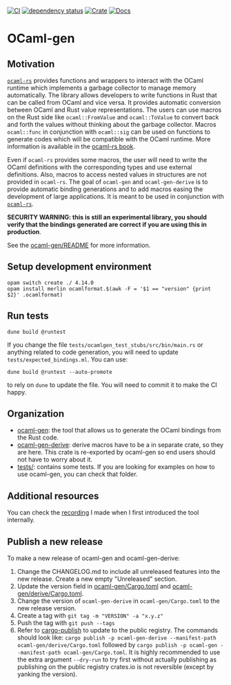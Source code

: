 [![CI](https://github.com/o1-labs/ocaml-gen/actions/workflows/ci.yml/badge.svg)](https://github.com/o1-labs/ocaml-gen/actions/workflows/ci.yml)
[![dependency status](https://deps.rs/repo/github/o1-labs/ocaml-gen/status.svg?style=flat-square)](https://deps.rs/repo/github/o1-labs/ocaml-gen)
​[![Crate](https://img.shields.io/crates/v/badgen.svg)](https://crates.io/crates/ocaml-gen)
[![Docs](https://docs.rs/badgen/badge.svg)](https://o1-labs.github.io/ocaml-gen/)
# OCaml-gen

## Motivation

[`ocaml-rs`](https://github.com/zshipko/ocaml-rs) provides functions and
wrappers to interact with the OCaml runtime which implements a garbage collector
to manage memory automatically. The library allows developers to write functions
in Rust that can be called from OCaml and vice versa. It provides automatic
conversion between OCaml and Rust value representations. The users can use
macros on the Rust side like `ocaml::FromValue` and `ocaml::ToValue` to convert
back and forth the values without thinking about the garbage
collector.
Macros `ocaml::func` in conjunction with `ocaml::sig` can be used on functions
to generate codes which will be compatible with the OCaml runtime.
More information is available in the [ocaml-rs book](https://zshipko.github.io/ocaml-rs/).

Even if `ocaml-rs` provides some macros, the user will need to write the OCaml
definitions with the corresponding types and use external definitions. Also,
macros to access nested values in structures are not provided in `ocaml-rs`.
The goal of `ocaml-gen` and `ocaml-gen-derive` is to provide automatic binding
generations and to add macros easing the development of large applications.
It is meant to be used in conjunction with [`ocaml-rs`](https://github.com/zshipko/ocaml-rs).

**SECURITY WARNING: this is still an experimental library, you should verify
that the bindings generated are correct if you are using this in production**.

See the [ocaml-gen/README](/ocaml-gen) for more information.

## Setup development environment

```
opam switch create ./ 4.14.0
opam install merlin ocamlformat.$(awk -F = '$1 == "version" {print $2}' .ocamlformat)
```

## Run tests

```
dune build @runtest
```

If you change the file `tests/ocamlgen_test_stubs/src/bin/main.rs` or anything
related to code generation, you will need to update
`tests/expected_bindings.ml`. You can use:

```shell
dune build @runtest --auto-promote
```

to rely on `dune` to update the file. You will need to commit it to make the CI
happy.

## Organization

* [ocaml-gen](ocaml-gen): the tool that allows us to generate the OCaml bindings
  from the Rust code.
* [ocaml-gen-derive](ocaml-gen/derive): derive macros have to be a in separate
  crate, so they are here. This crate is re-exported by ocaml-gen so end users
  should not have to worry about it.
* [tests/](tests/): contains some tests. If you are looking for examples on how
  to use ocaml-gen, you can check that folder.

## Additional resources

You can check the
[recording](https://www.youtube.com/watch?v=LuXo2cNkgyA&feature=youtu.be) I made
when I first introduced the tool internally.

## Publish a new release

To make a new release of ocaml-gen and ocaml-gen-derive:

1. Change the CHANGELOG.md to include all unreleased features into the new
   release. Create a new empty "Unreleased" section.
2. Update the version field in [ocaml-gen/Cargo.toml](./ocaml-gen/Cargo.toml)
   and [ocaml-gen/derive/Cargo.toml](./ocaml-gen/derive/Cargo.toml).
3. Change the version of `ocaml-gen-derive` in `ocaml-gen/Cargo.toml` to the new
   release version.
4. Create a tag with `git tag -m "VERSION" -a "x.y.z"`
5. Push the tag with `git push --tags`
6. Refer to
   [cargo-publish](https://doc.rust-lang.org/cargo/commands/cargo-publish.html)
   to update to the public registry.
   The commands should look like:
   `cargo publish -p ocaml-gen-derive --manifest-path
   ocaml-gen/derive/Cargo.toml` followed by `cargo publish -p ocaml-gen
   --manifest-path ocaml-gen/Cargo.toml`. It is highly recommended to use the
   extra argument `--dry-run` to try first without actually publishing as
   publishing on the public registry crates.io is not reversible (except by
   yanking the version).
